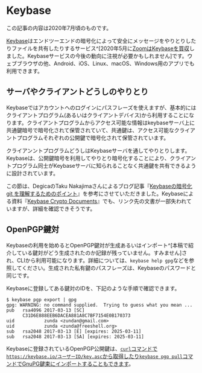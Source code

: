 # Keybase
この記事の内容は2020年7月頃のものです。

[Keybase](https://keybase.io/)はエンドツーエンドの暗号化によって安全にメッセージをやりとりしたりファイルを共有したりするサービス^[2020年5月に[ZoomはKeybaseを買収](https://keybase.io/blog/keybase-joins-zoom)しました。Keybaseサービスの今後の動向に注視が必要かもしれません]です。ウェブブラウザの他、Android、iOS、Linux、macOS、Windows用のアプリでも利用できます。

## サーバやクライアントどうしのやりとり
Keybaseではアカウントへのログインにパスフレーズを使えますが、基本的にはクライアントプログラム(あるいはクライアントデバイス)から利用することになります。クライアントプログラムからアクセス可能な情報はkeybaseサーバ上に共通鍵暗号で暗号化されて保管されていて、共通鍵は、アクセス可能なクライアントプログラムそれぞれの公開鍵で暗号化されて保管されています。

クライアンントプログラムどうしはKeybaseサーバを通してやりとりします。Keybaseは、公開鍵暗号を利用してやりとり暗号化することにより、クライアントプログラム同士がKeybaseサーバに知られることなく共通鍵を共有できるように設計されています。

この節は、DegicaのTaku Nakajimaさんによるブログ記事『[Keybaseの暗号化 git を理解するためのポイント](https://tech.degica.com/ja/2017/10/06/keybase-git/)』を参考にさせていただきました。Keybaseによる資料『[Keybase Crypto Documents](https://book.keybase.io/docs/crypto)』でも、リンク先の文書が一部失われていますが、詳細を確認できそうです。

## OpenPGP鍵対
Keybaseの利用を始めるとOpenPGP鍵対が生成あるいはインポート^[本稿で紹介している鍵対がどう生成されたのか記録が残っていません。すみません]され、CLIから利用可能になります。詳細については、`keybase help gpg`などを参照してください。生成された私有鍵のパスフレーズは、Keybaseのパスワードと同じです。

Keybaseに登録してある鍵対のIDを、下記のような手順で確認できます。

```shellsession{1}
$ keybase pgp export | gpg
gpg: WARNING: no command supplied.  Trying to guess what you mean ...
pub   rsa4096 2017-03-13 [SC]
      C31D6E888EEB6DACEA881A8C7BF7154E0B170373
uid           zunda <zundan@gmail.com>
uid           zunda <zunda@freeshell.org>
sub   rsa2048 2017-03-13 [E] [expires: 2025-03-11]
sub   rsa2048 2017-03-13 [SA] [expires: 2025-03-11]
```

Keybaseに登録されているOpenPGP公開鍵は、[`curl`コマンドで`https://keybase.io/ユーザーID/key.asc`から取得したり`keybase pgp pull`コマンドでGnuPG鍵束にインポートすることもできます](https://keybase.io/encrypt)。
